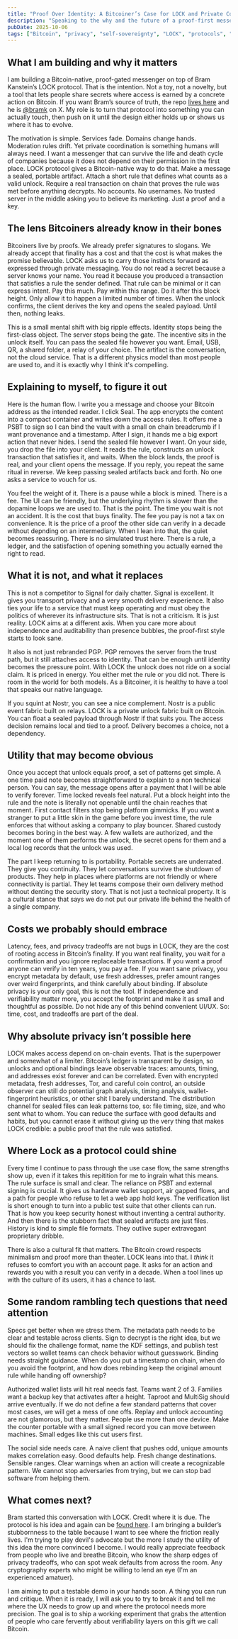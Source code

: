 ```yaml
---
title: "Proof Over Identity: A Bitcoiner’s Case for LOCK and Private Coordination That Outlives Platforms"
description: "Speaking to the why and the future of a proof-first messenger built on Bram Kanstein’s LOCK protocol, what it changes for Bitcoiners, where it is tough, and why it might matter if we build it with care."
pubDate: 2025-10-06
tags: ["Bitcoin", "privacy", "self-sovereignty", "LOCK", "protocols", "messaging"]
---
```


## What I am building and why it matters

I am building a Bitcoin-native, proof-gated messenger on top of Bram Kanstein’s LOCK protocol. That is the intention. Not a toy, not a novelty, but a tool that lets people share secrets where access is earned by a concrete action on Bitcoin. If you want Bram’s source of truth, the repo [lives here](https://github.com/bramkanstein/lock-protocol) and he is [@bramk](https://x.com/bramk) on X. My role is to turn that protocol into something you can actually touch, then push on it until the design either holds up or shows us where it has to evolve.

The motivation is simple. Services fade. Domains change hands. Moderation rules drift. Yet private coordination is something humans will always need. I want a messenger that can survive the life and death cycle of companies because it does not depend on their permission in the first place. LOCK protocol gives a Bitcoin-native way to do that. Make a message a sealed, portable artifact. Attach a short rule that defines what counts as a valid unlock. Require a real transaction on chain that proves the rule was met before anything decrypts. No accounts. No usernames. No trusted server in the middle asking you to believe its marketing. Just a proof and a key.

## The lens Bitcoiners already know in their bones

Bitcoiners live by proofs. We already prefer signatures to slogans. We already accept that finality has a cost and that the cost is what makes the promise believable. LOCK asks us to carry those instincts forward as expressed through private messaging. You do not read a secret because a server knows your name. You read it because you produced a transaction that satisfies a rule the sender defined. That rule can be minimal or it can express intent. Pay this much. Pay within this range. Do it after this block height. Only allow it to happen a limited number of times. When the unlock confirms, the client derives the key and opens the sealed payload. Until then, nothing leaks.

This is a small mental shift with big ripple effects. Identity stops being the first-class object. The server stops being the gate. The incentive sits in the unlock itself. You can pass the sealed file however you want. Email, USB, QR, a shared folder, a relay of your choice. The artifact is the conversation, not the cloud service. That is a different physics model than most people are used to, and it is exactly why I think it's compelling.

## Explaining to myself, to figure it out

Here is the human flow. I write you a message and choose your Bitcoin address as the intended reader. I click Seal. The app encrypts the content into a compact container and writes down the access rules. It offers me a PSBT to sign so I can bind the vault with a small on chain breadcrumb if I want provenance and a timestamp. After I sign, it hands me a big export action that never hides. I send the sealed file however I want. On your side, you drop the file into your client. It reads the rule, constructs an unlock transaction that satisfies it, and waits. When the block lands, the proof is real, and your client opens the message. If you reply, you repeat the same ritual in reverse. We keep passing sealed artifacts back and forth. No one asks a service to vouch for us.

You feel the weight of it. There is a pause while a block is mined. There is a fee. The UI can be friendly, but the underlying rhythm is slower than the dopamine loops we are used to. That is the point. The time you wait is not an accident. It is the cost that buys finality. The fee you pay is not a tax on convenience. It is the price of a proof the other side can verify in a decade without depnding on an intermediary. When I lean into that, the quiet becomes reassuring. There is no simulated trust here. There is a rule, a ledger, and the satisfaction of opening something you actually earned the right to read.

## What it is not, and what it replaces

This is not a competitor to Signal for daily chatter. Signal is excellent. It gives you transport privacy and a very smooth delivery experience. It also ties your life to a service that must keep operating and must obey the politics of wherever its infrastructure sits. That is not a criticism. It is just reality. LOCK aims at a different axis. When you care more about independence and auditability than presence bubbles, the proof-first style starts to look sane.

It also is not just rebranded PGP. PGP removes the server from the trust path, but it still attaches access to identity. That can be enough until identity becomes the pressure point. With LOCK the unlock does not ride on a social claim. It is priced in energy. You either met the rule or you did not. There is room in the world for both models. As a Bitcoiner, it is healthy to have a tool that speaks our native language.

If you squint at Nostr, you can see a nice complement. Nostr is a public event fabric built on relays. LOCK is a private unlock fabric built on Bitcoin. You can float a sealed payload through Nostr if that suits you. The access decision remains local and tied to a proof. Delivery becomes a choice, not a dependency.

## Utility that may become obvious

Once you accept that unlock equals proof, a set of patterns get simple. A one time paid note becomes straightforward to explain to a non technical person. You can say, the message opens after a payment that I will be able to verify forever. Time locked reveals feel natural. Put a block height into the rule and the note is literally not openable until the chain reaches that moment. First contact filters stop being platform gimmicks. If you want a stranger to put a little skin in the game before you invest time, the rule enforces that without asking a company to play bouncer. Shared custody becomes boring in the best way. A few wallets are authorized, and the moment one of them performs the unlock, the secret opens for them and a local log records that the unlock was used.

The part I keep returning to is portability. Portable secrets are underrated. They give you continuity. They let conversations survive the shutdown of products. They help in places where platforms are not friendly or where connectivity is partial. They let teams compose their own delivery method without denting the security story. That is not just a technical property. It is a cultural stance that says we do not put our private life behind the health of a single company.

## Costs we probably should embrace

Latency, fees, and privacy tradeoffs are not bugs in LOCK, they are the cost of rooting access in Bitcoin’s finality. If you want real finality, you wait for a confirmation and you ignore replaceable transactions. If you want a proof anyone can verify in ten years, you pay a fee. If you want sane privacy, you encrypt metadata by default, use fresh addresses, prefer amount ranges over weird fingerprints, and think carefully about binding. If absolute privacy is your only goal, this is not the tool. If independence and verifiability matter more, you accept the footprint and make it as small and thoughtful as possible. Do not hide any of this behind convenient UI/UX. So: time, cost, and tradeoffs are part of the deal.

## Why absolute privacy isn’t possible here

LOCK makes access depend on on-chain events. That is the superpower and somewhat of a limiter. Bitcoin’s ledger is transparent by design, so unlocks and optional bindings leave observable traces: amounts, timing, and addresses exist forever and can be correlated. Even with encrypted metadata, fresh addresses, Tor, and careful coin control, an outside observer can still do potential graph analysis, timing analysis, wallet-fingerprint heuristics, or other shit I barely understand. The distribution channel for sealed files can leak patterns too, so: file timing, size, and who sent what to whom. You can reduce the surface with good defaults and habits, but you cannot erase it without giving up the very thing that makes LOCK credible: a public proof that the rule was satisfied.

## Where Lock as a protocol could shine

Every time I continue to pass through the use case flow, the same strengths show up, even if it takes this repitition for me to ingrain what this means. The rule surface is small and clear. The reliance on PSBT and external signing is crucial. It gives us hardware wallet support, air gapped flows, and a path for people who refuse to let a web app hold keys. The verification list is short enough to turn into a public test suite that other clients can run. That is how you keep security honest without inventing a central authority. And then there is the stubborn fact that sealed artifacts are just files. History is kind to simple file formats. They outlive super extravegant proprietary dribble.

There is also a cultural fit that matters. The Bitcoin crowd respects minimalism and proof more than theater. LOCK leans into that. I _think_ it refuses to comfort you with an account page. It asks for an action and rewards you with a result you can verify in a decade. When a tool lines up with the culture of its users, it has a chance to last.

## Some random rambling tech questions that need attention

Specs get better when we stress them. The metadata path needs to be clear and testable across clients. Sign to decrypt is the right idea, but we should fix the challenge format, name the KDF settings, and publish test vectors so wallet teams can check behavior without guesswork. Binding needs straight guidance. When do you put a timestamp on chain, when do you avoid the footprint, and how does rebinding keep the original amount rule while handing off ownership?

Authorized wallet lists will hit real needs fast. Teams want 2 of 3. Families want a backup key that activates after a height. Taproot and MultiSig should arrive eventually. If we do not define a few standard patterns that cover most cases, we will get a mess of one offs. Replay and unlock accounting are not glamorous, but they matter. People use more than one device. Make the counter portable with a small signed record you can move between machines. Small edges like this cut users first.

The social side needs care. A naive client that pushes odd, unique amounts makes correlation easy. Good defaults help. Fresh change destinations. Sensible ranges. Clear warnings when an action will create a recognizable pattern. We cannot stop adversaries from trying, but we can stop bad software from helping them.

## What comes next?

Bram started this conversation with LOCK. Credit where it is due. The protocol is his idea and again can be [found here](https://github.com/bramkanstein/lock-protocol). I am bringing a builder’s stubbornness to the table because I want to see where the friction really lives. I'm trying to play devil's advocate but the more I study the utility of this idea the more convinced I become. I would really appreciate feedback from people who live and breathe Bitcoin, who know the sharp edges of privacy tradeoffs, who can spot weak defaults from across the room. Any cryptography experts who might be willing to lend an eye (I'm an experienced amatuer).

I am aiming to put a testable demo in your hands soon. A thing you can run and critique. When it is ready, I will ask you to try to break it and tell me where the UX needs to grow up and where the protocol needs more precision. The goal is to ship a working experiment that grabs the attention of people who care fervently about verifiability layers on this gift we call Bitcoin. 
